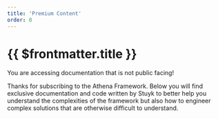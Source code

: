```yaml
---
title: 'Premium Content'
order: 0
---
```


# {{ $frontmatter.title }}

You are accessing documentation that is not public facing!

Thanks for subscribing to the Athena Framework. Below you will find exclusive documentation and code written by Stuyk to better help you understand the complexities of the framework but also how to engineer complex solutions that are otherwise difficult to understand.